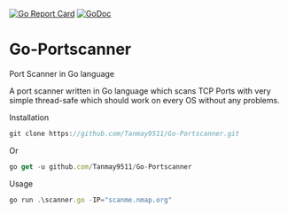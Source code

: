 [![Go Report Card](https://goreportcard.com/badge/github.com/Tanmay9511/Go-Portscanner)](https://goreportcard.com/report/github.com/Tanmay9511/Go-Portscanner)
[![GoDoc](https://godoc.org/github.com/Tanmay9511/Go-Portscanner?status.svg)](https://godoc.org/github.com/Tanmay9511/Go-Portscanner)

# Go-Portscanner
Port Scanner in Go language

A port scanner written in Go language which scans TCP Ports with very simple thread-safe which should work on every OS without any problems.

Installation 

```javascript 
git clone https://github.com/Tanmay9511/Go-Portscanner.git
```

Or 
```javascript 
go get -u github.com/Tanmay9511/Go-Portscanner 
```

Usage

```javascript 
go run .\scanner.go -IP="scanme.nmap.org"
```

